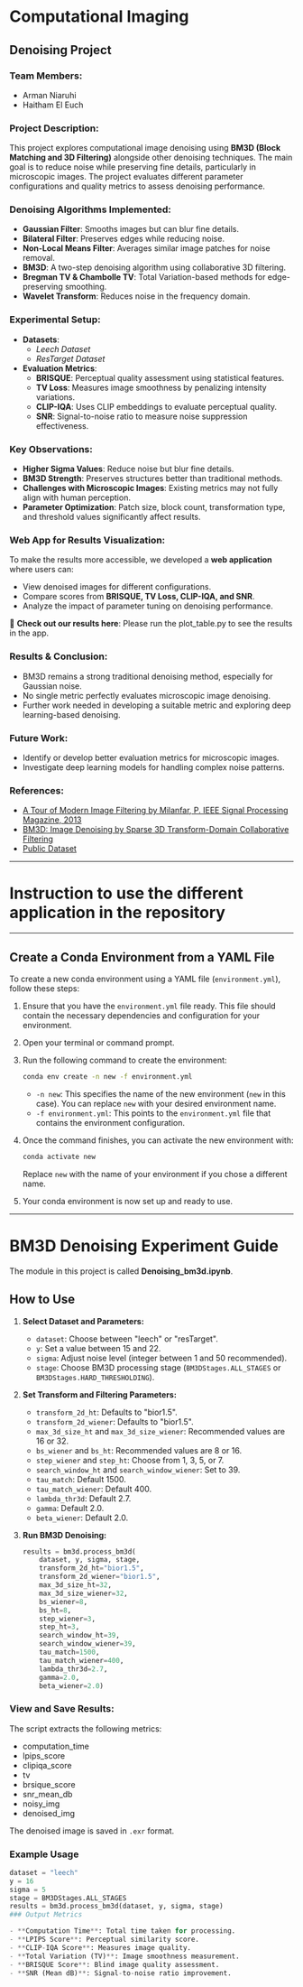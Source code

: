 # Computational Imaging

## Denoising Project

### Team Members:
- Arman Niaruhi
- Haitham El Euch

### Project Description:
This project explores computational image denoising using **BM3D (Block Matching and 3D Filtering)** alongside other denoising techniques. The main goal is to reduce noise while preserving fine details, particularly in microscopic images. The project evaluates different parameter configurations and quality metrics to assess denoising performance.

### Denoising Algorithms Implemented:
- **Gaussian Filter**: Smooths images but can blur fine details.
- **Bilateral Filter**: Preserves edges while reducing noise.
- **Non-Local Means Filter**: Averages similar image patches for noise removal.
- **BM3D**: A two-step denoising algorithm using collaborative 3D filtering.
- **Bregman TV & Chambolle TV**: Total Variation-based methods for edge-preserving smoothing.
- **Wavelet Transform**: Reduces noise in the frequency domain.

### Experimental Setup:
- **Datasets**: 
  - *Leech Dataset* 
  - *ResTarget Dataset*
- **Evaluation Metrics**:
  - **BRISQUE**: Perceptual quality assessment using statistical features.
  - **TV Loss**: Measures image smoothness by penalizing intensity variations.
  - **CLIP-IQA**: Uses CLIP embeddings to evaluate perceptual quality.
  - **SNR**: Signal-to-noise ratio to measure noise suppression effectiveness.

### Key Observations:
- **Higher Sigma Values**: Reduce noise but blur fine details.
- **BM3D Strength**: Preserves structures better than traditional methods.
- **Challenges with Microscopic Images**: Existing metrics may not fully align with human perception.
- **Parameter Optimization**: Patch size, block count, transformation type, and threshold values significantly affect results.

### Web App for Results Visualization:
To make the results more accessible, we developed a **web application** where users can:
- View denoised images for different configurations.
- Compare scores from **BRISQUE, TV Loss, CLIP-IQA, and SNR**.
- Analyze the impact of parameter tuning on denoising performance.

🔗 **Check out our results here**: Please run the plot_table.py to see the results in the app.

### Results & Conclusion:
- BM3D remains a strong traditional denoising method, especially for Gaussian noise.
- No single metric perfectly evaluates microscopic image denoising.
- Further work needed in developing a suitable metric and exploring deep learning-based denoising.

### Future Work:
- Identify or develop better evaluation metrics for microscopic images.
- Investigate deep learning models for handling complex noise patterns.

### References:
- [A Tour of Modern Image Filtering by Milanfar, P. IEEE Signal Processing Magazine, 2013](https://users.soe.ucsc.edu/~milanfar/publications/journal/ModernTour.pdf)
- [BM3D: Image Denoising by Sparse 3D Transform-Domain Collaborative Filtering](https://webpages.tuni.fi/foi/GCF-BM3D/BM3D_TIP_2007.pdf)
- [Public Dataset](https://www.cellpose.org)


---
# Instruction to use the different application in the repository
---
## Create a Conda Environment from a YAML File

To create a new conda environment using a YAML file (`environment.yml`), follow these steps:

1. Ensure that you have the `environment.yml` file ready. This file should contain the necessary dependencies and configuration for your environment.

2. Open your terminal or command prompt.

3. Run the following command to create the environment:

    ```bash
    conda env create -n new -f environment.yml
    ```

   - `-n new`: This specifies the name of the new environment (`new` in this case). You can replace `new` with your desired environment name.
   - `-f environment.yml`: This points to the `environment.yml` file that contains the environment configuration.

4. Once the command finishes, you can activate the new environment with:

    ```bash
    conda activate new
    ```

    Replace `new` with the name of your environment if you chose a different name.

5. Your conda environment is now set up and ready to use.

---

# BM3D Denoising Experiment Guide

The module in this project is called **Denoising_bm3d.ipynb**.

## How to Use

1. **Select Dataset and Parameters:**
   - `dataset`: Choose between "leech" or "resTarget".
   - `y`: Set a value between 15 and 22.
   - `sigma`: Adjust noise level (integer between 1 and 50 recommended).
   - `stage`: Choose BM3D processing stage (`BM3DStages.ALL_STAGES` or `BM3DStages.HARD_THRESHOLDING`).

2. **Set Transform and Filtering Parameters:**
   - `transform_2d_ht`: Defaults to "bior1.5".
   - `transform_2d_wiener`: Defaults to "bior1.5".
   - `max_3d_size_ht` and `max_3d_size_wiener`: Recommended values are 16 or 32.
   - `bs_wiener` and `bs_ht`: Recommended values are 8 or 16.
   - `step_wiener` and `step_ht`: Choose from 1, 3, 5, or 7.
   - `search_window_ht` and `search_window_wiener`: Set to 39.
   - `tau_match`: Default 1500.
   - `tau_match_wiener`: Default 400.
   - `lambda_thr3d`: Default 2.7.
   - `gamma`: Default 2.0.
   - `beta_wiener`: Default 2.0.

3. **Run BM3D Denoising:**
   ```python
   results = bm3d.process_bm3d(
       dataset, y, sigma, stage,
       transform_2d_ht="bior1.5",
       transform_2d_wiener="bior1.5",
       max_3d_size_ht=32,
       max_3d_size_wiener=32,
       bs_wiener=8,
       bs_ht=8,
       step_wiener=3,
       step_ht=3,
       search_window_ht=39,
       search_window_wiener=39,
       tau_match=1500,
       tau_match_wiener=400,
       lambda_thr3d=2.7,
       gamma=2.0,
       beta_wiener=2.0)
### View and Save Results:
The script extracts the following metrics:
- computation_time
- lpips_score
- clipiqa_score
- tv
- brsique_score
- snr_mean_db
- noisy_img
- denoised_img

The denoised image is saved in `.exr` format.

### Example Usage

```python
dataset = "leech"
y = 16
sigma = 5
stage = BM3DStages.ALL_STAGES
results = bm3d.process_bm3d(dataset, y, sigma, stage)
### Output Metrics

- **Computation Time**: Total time taken for processing.
- **LPIPS Score**: Perceptual similarity score.
- **CLIP-IQA Score**: Measures image quality.
- **Total Variation (TV)**: Image smoothness measurement.
- **BRISQUE Score**: Blind image quality assessment.
- **SNR (Mean dB)**: Signal-to-noise ratio improvement.
